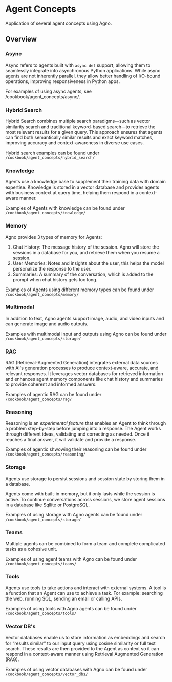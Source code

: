 # Agent Concepts

Application of several agent concepts using Agno.

## Overview

### Async

Async refers to agents built with `async def` support, allowing them to seamlessly integrate into asynchronous Python applications. While async agents are not inherently parallel, they allow better handling of I/O-bound operations, improving responsiveness in Python apps.

For examples of using async agents, see /cookbook/agent_concepts/async/.

### Hybrid Search

Hybrid Search combines multiple search paradigms—such as vector similarity search and traditional keyword-based search—to retrieve the most relevant results for a given query. This approach ensures that agents can find both semantically similar results and exact keyword matches, improving accuracy and context-awareness in diverse use cases. 

Hybrid search examples can be found under `/cookbook/agent_concepts/hybrid_search/`

### Knowledge

Agents use a knowledge base to supplement their training data with domain expertise.
Knowledge is stored in a vector database and provides agents with business context at query time, helping them respond in a context-aware manner.

Examples of Agents with knowledge can be found under `/cookbook/agent_concepts/knowledge/`

### Memory

Agno provides 3 types of memory for Agents:

1. Chat History: The message history of the session. Agno will store the sessions in a database for you, and retrieve them when you resume a session.
2. User Memories: Notes and insights about the user, this helps the model personalize the response to the user.
3. Summaries: A summary of the conversation, which is added to the prompt when chat history gets too long.

Examples of Agents using different memory types can be found under `/cookbook/agent_concepts/memory/`

### Multimodal

In addition to text, Agno agents support image, audio, and video inputs and can generate image and audio outputs. 

Examples with multimodal input and outputs using Agno can be found under `/cookbook/agent_concepts/storage/`

### RAG

RAG (Retrieval-Augmented Generation) integrates external data sources with AI's generation processes to produce context-aware, accurate, and relevant responses. It leverages vector databases for retrieved information and enhances agent memory components like chat history and summaries to provide coherent and informed answers.

Examples of agentic RAG can be found under `/cookbook/agent_concepts/rag/`

### Reasoning

Reasoning is an *experimental feature* that enables an Agent to think through a problem step-by-step before jumping into a response. The Agent works through different ideas, validating and correcting as needed. Once it reaches a final answer, it will validate and provide a response.

Examples of agentic shwowing their reasoning can be found under `/cookbook/agent_concepts/reasoning/`


### Storage

Agents use storage to persist sessions and session state by storing them in a database.

Agents come with built-in memory, but it only lasts while the session is active. To continue conversations across sessions, we store agent sessions in a database like Sqllite or PostgreSQL.

Examples of using storage with Agno agents can be found under `/cookbook/agent_concepts/storage/`

### Teams

Multiple agents can be combined to form a team and complete complicated tasks as a cohesive unit.

Examples of using agent teams with Agno can be found under `/cookbook/agent_concepts/teams/`

### Tools

Agents use tools to take actions and interact with external systems. A tool is a function that an Agent can use to achieve a task. For example: searching the web, running SQL, sending an email or calling APIs. 

Examples of using tools with Agno agents can be found under `/cookbook/agent_concepts/tools/`

### Vector DB's

Vector databases enable us to store information as embeddings and search for “results similar” to our input query using cosine similarity or full text search. These results are then provided to the Agent as context so it can respond in a context-aware manner using Retrieval Augmented Generation (RAG).

Examples of using vector databases with Agno can be found under `/cookbook/agent_concepts/vector_dbs/`

